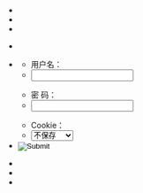 <!DOCTYPE HTML PUBLIC "-//W3C//DTD HTML 4.01 Transitional//EN" "http://www.w3c.org/TR/1999/REC-html401-19991224/loose.dtd">
<HTML xmlns="http://www.w3.org/1999/xhtml"><HEAD><TITLE>用户登录</TITLE><LINK 
href="images/Default.css" type=text/css rel=stylesheet><LINK 
href="images/xtree.css" type=text/css rel=stylesheet><LINK 
href="images/User_Login.css" type=text/css rel=stylesheet>
<META http-equiv=Content-Type content="text/html; charset=gb2312">
<META content="MSHTML 6.00.6000.16674" name=GENERATOR></HEAD>
<BODY id=userlogin_body>
<DIV></DIV>

<DIV id=user_login>
<DL>
  <DD id=user_top>
  <UL>
    <LI class=user_top_l></LI>
    <LI class=user_top_c></LI>
    <LI class=user_top_r></LI></UL>
  <DD id=user_main>
  <UL>
    <LI class=user_main_l></LI>
    <LI class=user_main_c>
    <DIV class=user_main_box>
    <UL>
      <LI class=user_main_text>用户名： </LI>
      <LI class=user_main_input><INPUT class=TxtUserNameCssClass id=TxtUserName 
      maxLength=20 name=TxtUserName> </LI></UL>
    <UL>
      <LI class=user_main_text>密 码： </LI>
      <LI class=user_main_input><INPUT class=TxtPasswordCssClass id=TxtPassword 
      type=password name=TxtPassword> </LI></UL>
    <UL>
      <LI class=user_main_text>Cookie： </LI>
      <LI class=user_main_input><SELECT id=DropExpiration name=DropExpiration> 
        <OPTION value=None selected>不保存</OPTION> <OPTION value=Day>保存一天</OPTION> 
        <OPTION value=Month>保存一月</OPTION> <OPTION 
      value=Year>保存一年</OPTION></SELECT> </LI></UL></DIV></LI>
    <LI class=user_main_r><INPUT class=IbtnEnterCssClass id=IbtnEnter 
    style="BORDER-TOP-WIDTH: 0px; BORDER-LEFT-WIDTH: 0px; BORDER-BOTTOM-WIDTH: 0px; BORDER-RIGHT-WIDTH: 0px" 
    onclick='javascript:WebForm_DoPostBackWithOptions(new WebForm_PostBackOptions("IbtnEnter", "", true, "", "", false, false))' 
    type=image src="images/user_botton.gif" name=IbtnEnter> </LI></UL>
  <DD id=user_bottom>
  <UL>
    <LI class=user_bottom_l></LI>
    <LI class=user_bottom_c><SPAN style="MARGIN-TOP: 40px"> </SPAN> </LI>
    <LI class=user_bottom_r></LI></UL></DD></DL></DIV><SPAN id=ValrUserName 
style="DISPLAY: none; COLOR: red"></SPAN><SPAN id=ValrPassword 
style="DISPLAY: none; COLOR: red"></SPAN><SPAN id=ValrValidateCode 
style="DISPLAY: none; COLOR: red"></SPAN>
<DIV id=ValidationSummary1 style="DISPLAY: none; COLOR: red"></DIV>

<DIV></DIV>

</FORM></BODY></HTML>
